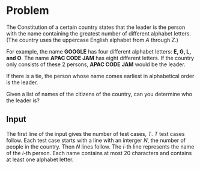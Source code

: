 # Problem

The Constitution of a certain country states that the leader is the person with the name containing the greatest number of different alphabet letters. (The country uses the uppercase English alphabet from $A$ through $Z$.)

For example, the name **GOOGLE** has four different alphabet letters: **E, G, L, and O**. The name **APAC CODE JAM** has eight different letters. If the country only consists of these 2 persons, **APAC CODE JAM** would be the leader.

If there is a tie, the person whose name comes earliest in alphabetical order is the leader.

Given a list of names of the citizens of the country, can you determine who the leader is?

## Input

The first line of the input gives the number of test cases, $T$. $T$ test cases follow. Each test case starts with a line with an interger $N$, the number of people in the country. Then $N$ lines follow. The $i$-th line represents the name of the $i$-th person. Each name contains at most $20$ characters and contains at least one alphabet letter.
